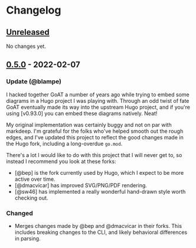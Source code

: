# Changelog

## [Unreleased]

No changes yet.

## [0.5.0] - 2022-02-07

### Update (@blampe)

I hacked together GoAT a number of years ago while trying to embed some
diagrams in a Hugo project I was playing with. Through an odd twist of fate
GoAT eventually made its way into the upstream Hugo project, and if you're
using [v0.93.0] you can embed these diagrams natively. Neat!

My original implementation was certainly buggy and not on par with markdeep.
I'm grateful for the folks who've helped smooth out the rough edges, and I've
updated this project to reflect the good changes made in the Hugo fork,
including a long-overdue `go.mod`.

There's a lot I would like to do with this project that I will never get to, so
instead I recommend you look at these forks:
 * [@bep] is the fork currently used by Hugo, which I expect to be more active
   over time.
 * [@dmacvicar] has improved SVG/PNG/PDF rendering.
 * [@sw46] has implemented a really wonderful hand-drawn style worth checking
   out.

### Changed

* Merges changes made by @bep and @dmacvicar in their forks. This includes
  breaking changes to the CLI, and likely behavioral differences in parsing.


[Unreleased]: https://github.com/blampe/goat/compare/v0.5.0...HEAD
[0.5.0]: https://github.com/blampe/goat/compare/ce4b402c34941d7ef3468ae70b84e9b05e7563f3...v0.5.0
